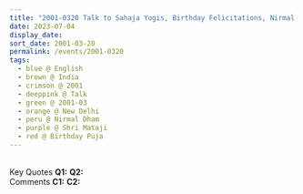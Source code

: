 ```yaml
---
title: "2001-0320 Talk to Sahaja Yogis, Birthday Felicitations, Nirmal Dham, Behind BSF Camp Chhawala, New Delhi, India"
date: 2023-07-04
display_date: 
sort_date: 2001-03-20
permalink: /events/2001-0320
tags:
  - blue @ English
  - brown @ India
  - crimson @ 2001
  - deeppink @ Talk
  - green @ 2001-03
  - orange @ New Delhi
  - peru @ Nirmal Dham
  - purple @ Shri Mataji
  - red @ Birthday Puja
---
```


<br>

<wave-list>
  <list-title color="DarkSeaGreen" width="55">Key Quotes</list-title>
  <list-item color="BlanchedAlmond" width="280"><b>Q1:</b> <i></i></list-item>
  <list-item color="Lavender" width="280"><b>Q2:</b> <i></i></list-item>
</wave-list>

<br>

<wave-list>
  <list-title color="DarkSeaGreen" width="55">Comments</list-title>
  <list-item color="BlanchedAlmond" width="280"><b>C1:</b> <i></i></list-item>
  <list-item color="Lavender" width="280"><b>C2:</b> <i></i></list-item>
</wave-list>
